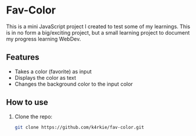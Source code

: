 # Fav-Color

This is a mini JavaScript project I created to test some of my learnings. This is in no form a big/exciting project, but a small learning project to document my progress learning WebDev.

## Features

- Takes a color (favorite) as input
- Displays the color as text
- Changes the background color to the input color

## How to use

1. Clone the repo:

   ```bash
   git clone https://github.com/k4rkie/fav-color.git
   ```
